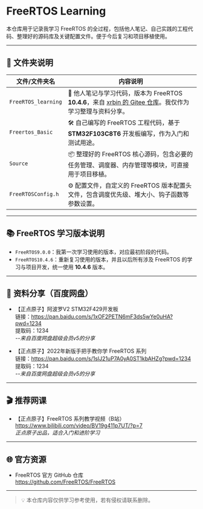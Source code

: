 # FreeRTOS Learning

本仓库用于记录我学习 FreeRTOS 的全过程，包括他人笔记、自己实践的工程代码、整理好的源码库及关键配置文件。便于今后复习和项目移植使用。

---

## 📁 文件夹说明

| 文件/文件夹名         | 内容说明                                                                 |
|------------------------|--------------------------------------------------------------------------|
| `FreeRTOS_learning`    | 📒 他人笔记与学习代码，版本为 FreeRTOS **10.4.6**，来自 [xrbin 的 Gitee 仓库](https://gitee.com/xrbin/FreeRTOS_learning/tree/master/FreeRTOS10.4.6/01-%E7%AC%94%E8%AE%B0)。我仅作为学习整理与资料分享。 |
| `Freertos_Basic`       | 🛠 自己编写的 FreeRTOS 工程代码，基于 **STM32F103C8T6** 开发板编写，作为入门和测试用途。 |
| `Source`               | 📦 整理好的 FreeRTOS 核心源码，包含必要的任务管理、调度器、内存管理等模块，可直接用于项目移植。 |
| `FreeRTOSConfig.h`     | ⚙️ 配置文件，自定义的 FreeRTOS 版本配置头文件，包含调度优先级、堆大小、钩子函数等参数设置。 |

---

## 📚 FreeRTOS 学习版本说明

- `FreeRTOS9.0.0`：我第一次学习使用的版本，对应最初阶段的代码。
- `FreeRTOS10.4.6`：重新复习使用的版本，并且以后所有涉及 FreeRTOS 的学习与项目开发，统一使用 **10.4.6** 版本。

---

## 🔗 资料分享（百度网盘）

- 【正点原子】阿波罗V2 STM32F429开发板  
  链接：https://pan.baidu.com/s/1xOF2PETN6mF3ds5wYe0uHA?pwd=1234  
  提取码：1234  
  _--来自百度网盘超级会员v5的分享_

- 【正点原子】2022年新版手把手教你学 FreeRTOS 系列  
  链接：https://pan.baidu.com/s/1slJ21uP7A0yA0ST1kbAHZg?pwd=1234  
  提取码：1234  
  _--来自百度网盘超级会员v5的分享_

---

## 🎬 推荐网课

- 【正点原子】FreeRTOS 系列教学视频（B站）  
  https://www.bilibili.com/video/BV19g411p7UT/?p=7  
  _正点原子出品，适合入门和进阶学习_

---

## 🌐 官方资源

- FreeRTOS 官方 GitHub 仓库  
  https://github.com/FreeRTOS/FreeRTOS

---

> 💡 本仓库内容仅供学习参考使用，若有侵权请联系删除。
